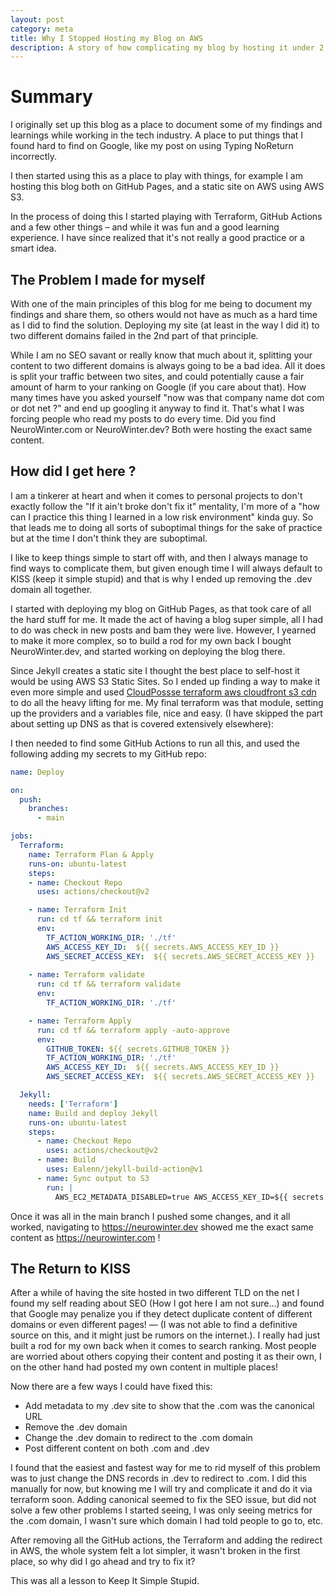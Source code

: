 ```yaml
---
layout: post
category: meta
title: Why I Stopped Hosting my Blog on AWS
description: A story of how complicating my blog by hosting it under 2 TLDs was a bad idea, and how KISS is so important.
---
```


# Summary

I originally set up this blog as a place to document some of my findings and learnings while working in the tech industry. A place to put things that I found hard to find on Google, like my post on using Typing NoReturn incorrectly. 

I then started using this as a place to play with things, for example I am hosting this blog both on GitHub Pages, and a static site on AWS using AWS S3. 

In the process of doing this I started playing with Terraform, GitHub Actions and a few other things – and while it was fun and a good learning experience. I have since realized that it's not really a good practice or a smart idea.

## The Problem I made for myself 

With one of the main principles of this blog for me being to document my findings and share them, so others would not have as much as a hard time as I did to find the solution. Deploying my site (at least in the way I did it) to two different domains failed in the 2nd part of that principle. 

While I am no SEO savant or really know that much about it, splitting your content to two different domains is always going to be a bad idea. All it does is split your traffic between two sites, and could potentially cause a fair amount of harm to your ranking on Google (if you care about that).  How many times have you asked yourself "now was that company name dot com or dot net ?" and end up googling it anyway to find it. That's what I was forcing people who read my posts to do every time. Did you find NeuroWinter.com or NeuroWinter.dev? Both were hosting the exact same content. 


## How did I get here ?

I am a tinkerer at heart and when it comes to personal projects to don't exactly follow the "If it ain't broke don't fix it" mentality, I'm more of a "how can I practice this thing I learned in a low risk environment" kinda guy. So that leads me to doing all sorts of suboptimal things for the sake of practice but at the time I don't think they are suboptimal. 

I like to keep things simple to start off with, and then I always manage to find ways to complicate them, but given enough time I will always default to KISS (keep it simple stupid) and that is why I ended up removing the .dev domain all together. 

I started with deploying my blog on GitHub Pages, as that took care of all the hard stuff for me. It made the act of having a blog super simple, all I had to do was check in new posts and bam they were live. However, I yearned to make it more complex, so to build a rod for my own back I bought NeuroWinter.dev, and started working on deploying the blog there. 

Since Jekyll creates a static site I thought the best place to self-host it would be using AWS S3 Static Sites. So I ended up finding a way to make it even more simple and used [CloudPossse terraform aws cloudfront s3 cdn](https://github.com/cloudposse/terraform-aws-cloudfront-s3-cdn) to do all the heavy lifting for me. My final terraform was that module, setting up the providers and a variables file, nice and easy. (I have skipped the part about setting up DNS as that is covered extensively elsewhere):

I then needed to find some GitHub Actions to run all this, and used the following adding my secrets to my GitHub repo:

```yaml
name: Deploy

on:
  push:
    branches:
      - main

jobs:
  Terraform:
    name: Terraform Plan & Apply
    runs-on: ubuntu-latest
    steps:
    - name: Checkout Repo
      uses: actions/checkout@v2

    - name: Terraform Init
      run: cd tf && terraform init
      env:
        TF_ACTION_WORKING_DIR: './tf'
        AWS_ACCESS_KEY_ID:  ${{ secrets.AWS_ACCESS_KEY_ID }}
        AWS_SECRET_ACCESS_KEY:  ${{ secrets.AWS_SECRET_ACCESS_KEY }}
        
    - name: Terraform validate
      run: cd tf && terraform validate
      env:
        TF_ACTION_WORKING_DIR: './tf'

    - name: Terraform Apply
      run: cd tf && terraform apply -auto-approve
      env:
        GITHUB_TOKEN: ${{ secrets.GITHUB_TOKEN }}
        TF_ACTION_WORKING_DIR: './tf'
        AWS_ACCESS_KEY_ID:  ${{ secrets.AWS_ACCESS_KEY_ID }}
        AWS_SECRET_ACCESS_KEY:  ${{ secrets.AWS_SECRET_ACCESS_KEY }}

  Jekyll:
    needs: ['Terraform']
    name: Build and deploy Jekyll
    runs-on: ubuntu-latest
    steps:
      - name: Checkout Repo
        uses: actions/checkout@v2
      - name: Build
        uses: Ealenn/jekyll-build-action@v1
      - name: Sync output to S3
        run: |
          AWS_EC2_METADATA_DISABLED=true AWS_ACCESS_KEY_ID=${{ secrets.AWS_ACCESS_KEY_ID }} AWS_SECRET_ACCESS_KEY=${{ secrets.AWS_SECRET_ACCESS_KEY }}  aws s3 sync ./_site/ s3://neurowinter-prod-personal-site-origin --delete
```

Once it was all in the main branch I pushed some changes, and it all worked, navigating to https://neurowinter.dev showed me the exact same content as https://neurowinter.com ! 

## The Return to KISS

After a while of having the site hosted in two different TLD on the net I found my self reading about SEO (How I got here I am not sure…) and found that Google may penalize you if they detect duplicate content of different domains or even different pages! — (I was not able to find a definitive source on this, and it might just be rumors on the internet.). I really had just built a rod for my own back when it comes to search ranking. Most people are worried about others copying their content and posting it as their own, I on the other hand had posted my own content in multiple places! 

Now there are a few ways I could have fixed this:
* Add metadata to my .dev site to show that the .com was the canonical URL
* Remove the .dev domain
* Change the .dev domain to redirect to the .com domain
* Post different content on both .com and .dev

I found that the easiest and fastest way for me to rid myself of this problem was to just change the DNS records in .dev to redirect to .com. I did this manually for now, but knowing me I will try and complicate it and do it via terraform soon. Adding canonical seemed to fix the SEO issue, but did not solve a few other problems I started seeing, I was only seeing metrics for the .com domain, I wasn't sure which domain I had told people to go to, etc.

After removing all the GitHub actions, the Terraform and adding the redirect in AWS, the whole system felt a lot simpler, it wasn't broken in the first place, so why did I go ahead and try to fix it?

This was all a lesson to Keep It Simple Stupid.
